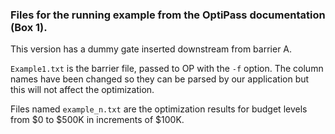 ### Files for the running example from the OptiPass documentation (Box 1).

This version has a dummy gate inserted downstream from barrier A.

`Example1.txt` is the barrier file, passed to OP with the `-f` option. The
column names have been changed so they can be parsed by our application but
this will not affect the optimization.

Files named `example_n.txt` are the optimization results for budget levels
from \$0 to \$500K in increments of \$100K.
